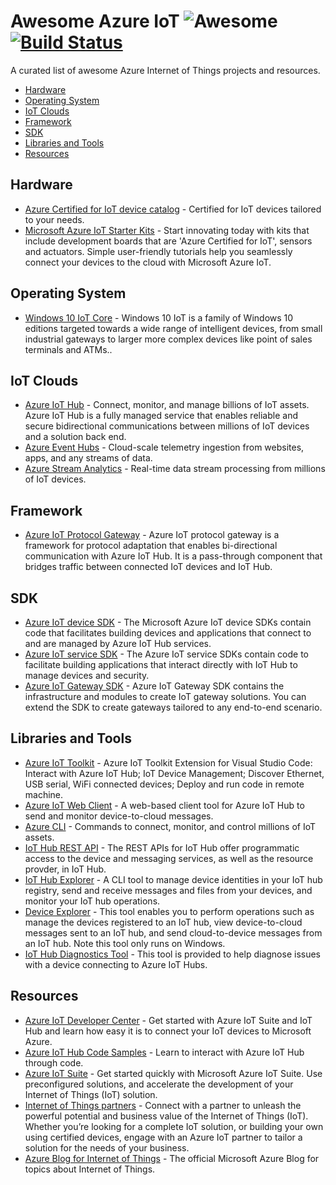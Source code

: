 # Awesome Azure IoT ![Awesome](https://cdn.rawgit.com/sindresorhus/awesome/d7305f38d29fed78fa85652e3a63e154dd8e8829/media/badge.svg) [![Build Status](https://travis-ci.org/formulahendry/awesome-azure-iot.svg?branch=master)](https://travis-ci.org/formulahendry/awesome-azure-iot)

A curated list of awesome Azure Internet of Things projects and resources.

- [Hardware](#hardware)
- [Operating System](#operating-system)
- [IoT Clouds](#iot-clouds)
- [Framework](#framework)
- [SDK](#sdk)
- [Libraries and Tools](#libraries-and-tools)
- [Resources](#resources)

## Hardware

- [Azure Certified for IoT device catalog](https://catalog.azureiotsuite.com/) - Certified for IoT devices tailored to your needs.
- [Microsoft Azure IoT Starter Kits](https://azure.microsoft.com/en-us/develop/iot/starter-kits/) - Start innovating today with kits that include development boards that are 'Azure Certified for IoT', sensors and actuators. Simple user-friendly tutorials help you seamlessly connect your devices to the cloud with Microsoft Azure IoT.

## Operating System

- [Windows 10 IoT Core](https://developer.microsoft.com/en-us/windows/iot) -  Windows 10 IoT is a family of Windows 10 editions targeted towards a wide range of intelligent devices, from small industrial gateways to larger more complex devices like point of sales terminals and ATMs..

## IoT Clouds

- [Azure IoT Hub](https://azure.microsoft.com/en-us/services/iot-hub/) - Connect, monitor, and manage billions of IoT assets. Azure IoT Hub is a fully managed service that enables reliable and secure bidirectional communications between millions of IoT devices and a solution back end.
- [Azure Event Hubs](https://azure.microsoft.com/en-us/services/event-hubs/) - Cloud-scale telemetry ingestion from websites, apps, and any streams of data.
- [Azure Stream Analytics](https://azure.microsoft.com/en-us/services/stream-analytics/) - Real-time data stream processing from millions of IoT devices.

## Framework

- [Azure IoT Protocol Gateway](https://github.com/Azure/azure-iot-protocol-gateway) - Azure IoT protocol gateway is a framework for protocol adaptation that enables bi-directional communication with Azure IoT Hub. It is a pass-through component that bridges traffic between connected IoT devices and IoT Hub.

## SDK

- [Azure IoT device SDK](https://docs.microsoft.com/en-us/azure/iot-hub/iot-hub-devguide-sdks#azure-iot-device-sdk) - The Microsoft Azure IoT device SDKs contain code that facilitates building devices and applications that connect to and are managed by Azure IoT Hub services.
- [Azure IoT service SDK](https://docs.microsoft.com/en-us/azure/iot-hub/iot-hub-devguide-sdks#azure-iot-service-sdk) - The Azure IoT service SDKs contain code to facilitate building applications that interact directly with IoT Hub to manage devices and security.
- [Azure IoT Gateway SDK](https://github.com/Azure/azure-iot-gateway-sdk) - Azure IoT Gateway SDK contains the infrastructure and modules to create IoT gateway solutions. You can extend the SDK to create gateways tailored to any end-to-end scenario.

## Libraries and Tools

- [Azure IoT Toolkit](https://marketplace.visualstudio.com/items?itemName=formulahendry.azure-iot-toolkit) - Azure IoT Toolkit Extension for Visual Studio Code: Interact with Azure IoT Hub; IoT Device Management; Discover Ethernet, USB serial, WiFi connected devices; Deploy and run code in remote machine.
- [Azure IoT Web Client](https://azure-iot.github.io) - A web-based client tool for Azure IoT Hub to send and monitor device-to-cloud messages.
- [Azure CLI](https://docs.microsoft.com/en-us/cli/azure/iot) - Commands to connect, monitor, and control millions of IoT assets.
- [IoT Hub REST API](https://docs.microsoft.com/en-us/rest/api/iothub/) - The REST APIs for IoT Hub offer programmatic access to the device and messaging services, as well as the resource provder, in IoT Hub.
- [IoT Hub Explorer](https://github.com/azure/iothub-explorer) - A CLI tool to manage device identities in your IoT hub registry, send and receive messages and files from your devices, and monitor your IoT hub operations.
- [Device Explorer](https://github.com/Azure/azure-iot-sdk-csharp/tree/master/tools/DeviceExplorer) - This tool enables you to perform operations such as manage the devices registered to an IoT hub, view device-to-cloud messages sent to an IoT hub, and send cloud-to-device messages from an IoT hub. Note this tool only runs on Windows.
- [IoT Hub Diagnostics Tool](https://github.com/azure/iothub-diagnostics) - This tool is provided to help diagnose issues with a device connecting to Azure IoT Hubs.

## Resources

- [Azure IoT Developer Center](https://azure.microsoft.com/en-us/develop/iot/) - Get started with Azure IoT Suite and IoT Hub and learn how easy it is to connect your IoT devices to Microsoft Azure.
- [Azure IoT Hub Code Samples](https://azure.microsoft.com/en-us/resources/samples/?service=iot-hub) - Learn to interact with Azure IoT Hub through code.
- [Azure IoT Suite](https://azure.microsoft.com/en-us/suites/iot-suite/) - Get started quickly with Microsoft Azure IoT Suite. Use preconfigured solutions, and accelerate the development of your Internet of Things (IoT) solution.
- [Internet of Things partners](https://www.microsoft.com/en-us/internet-of-things/find-a-partner) - Connect with a partner to unleash the powerful potential and business value of the Internet of Things (IoT). Whether you’re looking for a complete IoT solution, or building your own using certified devices, engage with an Azure IoT partner to tailor a solution for the needs of your business.
- [Azure Blog for Internet of Things](https://azure.microsoft.com/en-us/blog/topics/internet-of-things/) - The official Microsoft Azure Blog for topics about Internet of Things.
